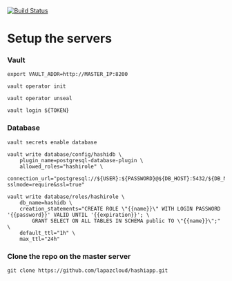 [![Build Status](https://cloud.drone.io/api/badges/lapazcloud/hashiapp/status.svg?branch=master)](https://cloud.drone.io/lapazcloud/hashiapp)

# Setup the servers
	
### Vault

```
export VAULT_ADDR=http://MASTER_IP:8200
```

```
vault operator init
```

```
vault operator unseal
```

```
vault login ${TOKEN}
```

### Database

```
vault secrets enable database
```

```
vault write database/config/hashidb \
    plugin_name=postgresql-database-plugin \
    allowed_roles="hashirole" \
    connection_url="postgresql://${USER}:${PASSWORD}@${DB_HOST}:5432/${DB_NAME}?sslmode=require&ssl=true" 

```

```
vault write database/roles/hashirole \
    db_name=hashidb \
    creation_statements="CREATE ROLE \"{{name}}\" WITH LOGIN PASSWORD '{{password}}' VALID UNTIL '{{expiration}}'; \
        GRANT SELECT ON ALL TABLES IN SCHEMA public TO \"{{name}}\";" \
    default_ttl="1h" \
    max_ttl="24h"
```

### Clone the repo on the master server

```
git clone https://github.com/lapazcloud/hashiapp.git
```